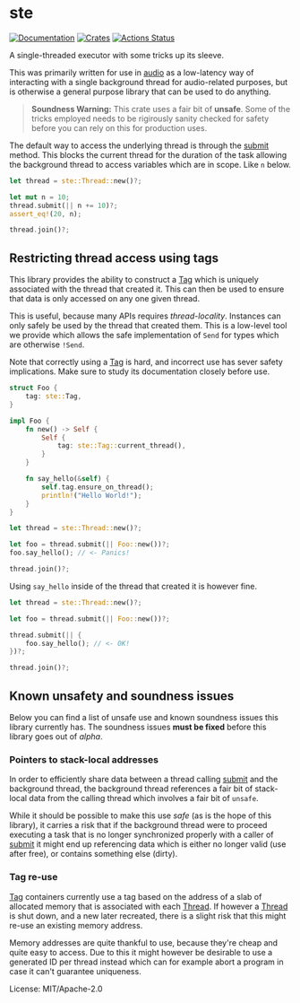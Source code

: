 # ste

[![Documentation](https://docs.rs/ste/badge.svg)](https://docs.rs/ste)
[![Crates](https://img.shields.io/crates/v/ste.svg)](https://crates.io/crates/ste)
[![Actions Status](https://github.com/udoprog/audio/workflows/Rust/badge.svg)](https://github.com/udoprog/audio/actions)

A single-threaded executor with some tricks up its sleeve.

This was primarily written for use in [audio] as a low-latency way of
interacting with a single background thread for audio-related purposes, but
is otherwise a general purpose library that can be used to do anything.

> **Soundness Warning:** This crate uses a fair bit of **unsafe**. Some of
> the tricks employed needs to be rigirously sanity checked for safety
> before you can rely on this for production uses.

The default way to access the underlying thread is through the [submit]
method. This blocks the current thread for the duration of the task allowing
the background thread to access variables which are in scope. Like `n`
below.

```rust
let thread = ste::Thread::new()?;

let mut n = 10;
thread.submit(|| n += 10)?;
assert_eq!(20, n);

thread.join()?;
```

## Restricting thread access using tags

This library provides the ability to construct a [Tag] which is uniquely
associated with the thread that created it. This can then be used to ensure
that data is only accessed on any one given thread.

This is useful, because many APIs requires *thread-locality*. Instances can
only safely be used by the thread that created them. This is a low-level
tool we provide which allows the safe implementation of `Send` for types
which are otherwise `!Send`.

Note that correctly using a [Tag] is hard, and incorrect use has sever
safety implications. Make sure to study its documentation closely before
use.

```rust
struct Foo {
    tag: ste::Tag,
}

impl Foo {
    fn new() -> Self {
        Self {
            tag: ste::Tag::current_thread(),
        }
    }

    fn say_hello(&self) {
        self.tag.ensure_on_thread();
        println!("Hello World!");
    }
}

let thread = ste::Thread::new()?;

let foo = thread.submit(|| Foo::new())?;
foo.say_hello(); // <- Panics!

thread.join()?;
```

Using `say_hello` inside of the thread that created it is however fine.

```rust
let thread = ste::Thread::new()?;

let foo = thread.submit(|| Foo::new())?;

thread.submit(|| {
    foo.say_hello(); // <- OK!
})?;

thread.join()?;
```

## Known unsafety and soundness issues

Below you can find a list of unsafe use and known soundness issues this
library currently has. The soundness issues **must be fixed** before this
library goes out of *alpha*.

### Pointers to stack-local addresses

In order to efficiently share data between a thread calling [submit] and the
background thread, the background thread references a fair bit of
stack-local data from the calling thread which involves a fair bit of
`unsafe`.

While it should be possible to make this use *safe* (as is the hope of this
library), it carries a risk that if the background thread were to proceed
executing a task that is no longer synchronized properly with a caller of
[submit] it might end up referencing data which is either no longer valid
(use after free), or contains something else (dirty).

### Tag re-use

[Tag] containers currently use a tag based on the address of a slab of
allocated memory that is associated with each [Thread]. If however a
[Thread] is shut down, and a new later recreated, there is a slight risk
that this might re-use an existing memory address.

Memory addresses are quite thankful to use, because they're cheap and quite
easy to access. Due to this it might however be desirable to use a generated
ID per thread instead which can for example abort a program in case it can't
guarantee uniqueness.

[submit]: https://docs.rs/ste/0.1.0-alpha.7/ste/struct.Thread.html#method.submit
[Thread]: https://docs.rs/ste/0.1.0-alpha.7/ste/struct.Thread.html
[Tag]: https://docs.rs/ste/0.1.0-alpha.7/ste/struct.Tag.html
[audio]: https://github.com/udoprog/audio

License: MIT/Apache-2.0
